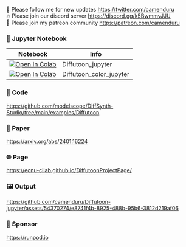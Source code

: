🐣 Please follow me for new updates https://twitter.com/camenduru <br />
🔥 Please join our discord server https://discord.gg/k5BwmmvJJU <br />
🥳 Please join my patreon community https://patreon.com/camenduru <br />

### 🍊 Jupyter Notebook

| Notebook | Info
| --- | --- |
[![Open In Colab](https://colab.research.google.com/assets/colab-badge.svg)](https://colab.research.google.com/github/camenduru/Diffutoon-jupyter/blob/main/Diffutoon_jupyter.ipynb) | Diffutoon_jupyter
[![Open In Colab](https://colab.research.google.com/assets/colab-badge.svg)](https://colab.research.google.com/github/camenduru/Diffutoon-jupyter/blob/main/Diffutoon_jupyter.ipynb) | Diffutoon_color_jupyter

### 🧬 Code
https://github.com/modelscope/DiffSynth-Studio/tree/main/examples/Diffutoon

### 📄 Paper
https://arxiv.org/abs/2401.16224

### 🌐 Page
https://ecnu-cilab.github.io/DiffutoonProjectPage/

### 🖼 Output

https://github.com/camenduru/Diffutoon-jupyter/assets/54370274/e8741f4b-8925-488b-95b6-3812d219af06

### 🏢 Sponsor
https://runpod.io
